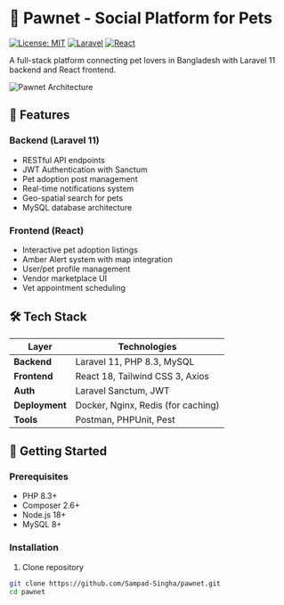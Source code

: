 # 🐾 Pawnet - Social Platform for Pets

[![License: MIT](https://img.shields.io/badge/License-MIT-coral.svg)](https://opensource.org/licenses/MIT)
[![Laravel](https://img.shields.io/badge/Laravel-11-teal.svg)](https://laravel.com)
[![React](https://img.shields.io/badge/React-18.2.0-peach.svg)](https://reactjs.org/)

A full-stack platform connecting pet lovers in Bangladesh with Laravel 11 backend and React frontend.

![Pawnet Architecture](https://via.placeholder.com/800x400.png?text=Laravel+11+%2B+React+Architecture)

## 🌟 Features

### Backend (Laravel 11)
- RESTful API endpoints
- JWT Authentication with Sanctum
- Pet adoption post management
- Real-time notifications system
- Geo-spatial search for pets
- MySQL database architecture

### Frontend (React)
- Interactive pet adoption listings
- Amber Alert system with map integration
- User/pet profile management
- Vendor marketplace UI
- Vet appointment scheduling

## 🛠 Tech Stack

| Layer          | Technologies                          |
|----------------|---------------------------------------|
| **Backend**    | Laravel 11, PHP 8.3, MySQL           |
| **Frontend**   | React 18, Tailwind CSS 3, Axios       |
| **Auth**       | Laravel Sanctum, JWT                  |
| **Deployment** | Docker, Nginx, Redis (for caching)    |
| **Tools**      | Postman, PHPUnit, Pest                |

## 🚀 Getting Started

### Prerequisites
- PHP 8.3+
- Composer 2.6+
- Node.js 18+
- MySQL 8+

### Installation
1. Clone repository
```bash
git clone https://github.com/Sampad-Singha/pawnet.git
cd pawnet
